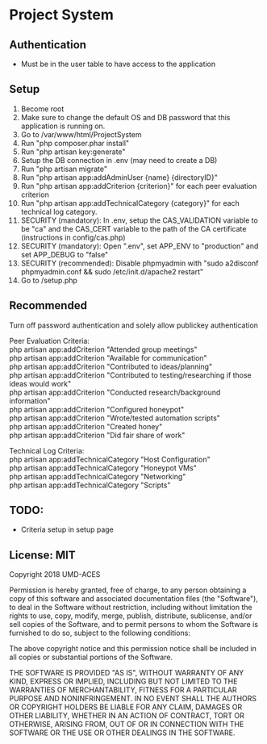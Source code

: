# Project System

## Authentication

- Must be in the user table to have access to the application

## Setup
1. Become root
2. Make sure to change the default OS and DB password that this application is running on. 
3. Go to /var/www/html/ProjectSystem
4. Run "php composer.phar install"
5. Run "php artisan key:generate"
6. Setup the DB connection in .env (may need to create a DB)
7. Run "php artisan migrate"
8. Run "php artisan app:addAdminUser {name} {directoryID}"
9. Run "php artisan app:addCriterion {criterion}" for each peer evaluation criterion
10. Run "php artisan app:addTechnicalCategory {category}" for each technical log category.
11. SECURITY (mandatory): In .env, setup the CAS_VALIDATION variable to be "ca" and the CAS_CERT variable to the path of the CA certificate (instructions in config/cas.php)
12. SECURITY (mandatory): Open ".env", set APP_ENV to "production" and set APP_DEBUG to "false"
13. SECURITY (recommended): Disable phpmyadmin with "sudo a2disconf phpmyadmin.conf && sudo /etc/init.d/apache2 restart"
14. Go to <site>/setup.php

## Recommended
Turn off password authentication and solely allow publickey authentication

Peer Evaluation Criteria:  
php artisan app:addCriterion "Attended group meetings"  
php artisan app:addCriterion "Available for communication"  
php artisan app:addCriterion "Contributed to ideas/planning"  
php artisan app:addCriterion "Contributed to testing/researching if those ideas would work"  
php artisan app:addCriterion "Conducted research/background information"  
php artisan app:addCriterion "Configured honeypot"  
php artisan app:addCriterion "Wrote/tested automation scripts"  
php artisan app:addCriterion "Created honey"  
php artisan app:addCriterion "Did fair share of work"  

Technical Log Criteria:  
php artisan app:addTechnicalCategory "Host Configuration"  
php artisan app:addTechnicalCategory "Honeypot VMs"  
php artisan app:addTechnicalCategory "Networking"  
php artisan app:addTechnicalCategory "Scripts"  

## TODO:
- Criteria setup in setup page


## License: MIT

Copyright 2018 UMD-ACES

Permission is hereby granted, free of charge, to any person obtaining a copy of this software and associated documentation files (the "Software"), to deal in the Software without restriction, including without limitation the rights to use, copy, modify, merge, publish, distribute, sublicense, and/or sell copies of the Software, and to permit persons to whom the Software is furnished to do so, subject to the following conditions:

The above copyright notice and this permission notice shall be included in all copies or substantial portions of the Software.

THE SOFTWARE IS PROVIDED "AS IS", WITHOUT WARRANTY OF ANY KIND, EXPRESS OR IMPLIED, INCLUDING BUT NOT LIMITED TO THE WARRANTIES OF MERCHANTABILITY, FITNESS FOR A PARTICULAR PURPOSE AND NONINFRINGEMENT. IN NO EVENT SHALL THE AUTHORS OR COPYRIGHT HOLDERS BE LIABLE FOR ANY CLAIM, DAMAGES OR OTHER LIABILITY, WHETHER IN AN ACTION OF CONTRACT, TORT OR OTHERWISE, ARISING FROM, OUT OF OR IN CONNECTION WITH THE SOFTWARE OR THE USE OR OTHER DEALINGS IN THE SOFTWARE.
